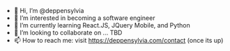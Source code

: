 - 👋 Hi, I’m @deppensylvia
- 👀 I’m interested in becoming a software engineer
- 🌱 I’m currently learning React.JS, JQuery Mobile, and Python
- 💞️ I’m looking to collaborate on ... TBD
- 📫 How to reach me: visit https://deppensylvia.com/contact (once its up)

<!---
deppensylvia/deppensylvia is a ✨ special ✨ repository because its `README.md` (this file) appears on your GitHub profile.
You can click the Preview link to take a look at your changes.
--->
